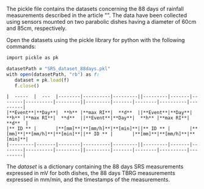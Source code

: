 The pickle file contains the datasets concerning the 88 days of rainfall measurements described in the article "". The data have been collected using sensors mounted on two parabolic dishes having a diameter of 60cm and 85cm, respectively.

Open the datasets using the pickle library for python with the following commands:

```ruby
import pickle as pk 

datasetPath = "SRS_dataset_88days.pkl"  
with open(datasetPath, "rb") as f:  
   dataset = pk.load(f) 
   f.close()  
```

```
|  -----  |  ---  |--------|----------|---------||---------|-------|--------|----------|---------||---------|-------|--------|----------|---------|
|**Event**|**Day**|  **h** |**max RI**|  **d**  ||**Event**|**Day**|  **h** |**max RI**|  **d**  ||**Event**|**Day**|  **h** |**max RI**|  **d**  |
|** ID ** |       |**[mm]**|**[mm/h]**|**[min]**||** ID ** |       |**[mm]**|**[mm/h]**|**[min]**||** ID ** |       |**[mm]**|**[mm/h]**|**[min]**|
|---------|-------|--------|----------|---------||---------|-------|--------|----------|---------||---------|-------|--------|----------|---------|
```
The *dataset* is a dictionary containing the 88 days SRS measurements expressed in mV for both dishes, the 88 days TBRG measurements expressed in mm/min, and the timestamps of the measurements.
